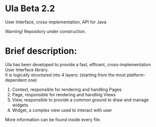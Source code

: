 # UIa Beta 2.2
User Interface, cross-implementation, API for Java

Warning!
Repository under construction.

# Brief description:

UIa has been developed to provide a fast, efficent, cross-implementation User Interface library.
<br>
It is logically structured into 4 layers: (starting from the most platform-dependent one)

1) Context, responsible for rendering and handling Pages
2) Page,    responsible for rendering and handling Views
3) View,    responsible to provide a common ground to draw and manage widgets
4) Widget,  a complex view used to interact with user

More information can be found inside every file.
